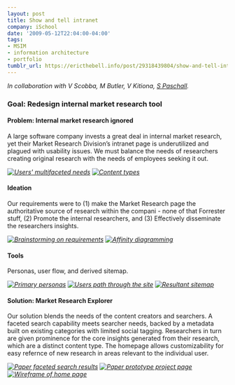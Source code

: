 ```yaml
---
layout: post
title: Show and tell intranet
company: iSchool
date: '2009-05-12T22:04:00-04:00'
tags:
- MSIM
- information architecture
- portfolio
tumblr_url: https://ericthebell.info/post/29318439804/show-and-tell-intranet
---
```

_In collaboration with V Scobba, M Butler, V Kitiona,&nbsp;[S Paschall](http://www.linkedin.com/in/sheilapaschall)._

### Goal: Redesign internal market research tool

#### Problem: Internal market research ignored

A large software company invests a great deal in internal market research, yet their Market Research Division’s intranet page is underutilized and plagued with usability issues. We must balance the needs of researchers creating original research with the needs of employees seeking it out.

_[![](http://ericbell.info/stuff/iaUserNeeds0.png "Users' multifaceted needs")](http://ericbell.info/stuff/iaUserNeeds.png)&nbsp;[![](http://ericbell.info/stuff/iaContent0.jpg "Content types")](http://ericbell.info/stuff/iaContent.jpg)_

#### Ideation

Our requirements were to (1) make the Market Research page the authoritative source of research within the compani - none of that Forrester stuff, (2) Promote the internal researchers, and (3) Effectively disseminate the researchers insights.

_[![](http://ericbell.info/stuff/iaBrainstorm0.JPG "Brainstorming on requirements")](http://ericbell.info/stuff/iaBrainstorm.JPG)&nbsp;[![](http://ericbell.info/stuff/iaAffinity0.JPG "Affinity diagramming")](http://ericbell.info/stuff/iaAffinity.JPG)&nbsp;_

#### Tools

Personas, user flow, and derived sitemap.

_[![](http://ericbell.info/stuff/iaPersonas.png "Primary personas")](http://ericbell.info/stuff/iaPersonas.png)&nbsp;[![](http://ericbell.info/stuff/iaUserflow.jpg "Users path through the site")](http://ericbell.info/stuff/iaUserflow.jpg)&nbsp;[![](http://ericbell.info/stuff/iaSitemap0.jpg "Resultant sitemap")](http://ericbell.info/stuff/iaSitemap.jpg)_

#### Solution: Market Research Explorer

Our solution blends the needs of the content creators and searchers. A faceted search capability meets searcher needs, backed by a metadata built on existing categories with limited social tagging. Researchers in turn are given prominence for the core insights generated from their research, which are a distinct content type. The homepage allows customizability for easy refernce of new research in areas relevant to the individual user.

_[![](http://ericbell.info/stuff/iaProtoSearch0.jpg "Paper faceted search results")](http://ericbell.info/stuff/iaProtoSearch.jpg)&nbsp;[![](http://ericbell.info/stuff/iaProtoProj0.jpg "Paper prototype project page")](http://ericbell.info/stuff/iaProtoProj.jpg)&nbsp;[![](http://ericbell.info/stuff/iaWireHome0.jpg "Wireframe of home page")](http://ericbell.info/stuff/iaWireHome.jpg)_

